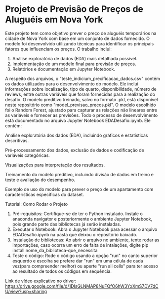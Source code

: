 # Projeto de Previsão de Preços de Aluguéis em Nova York
Este projeto tem como objetivo prever o preço de aluguéis temporários na cidade de Nova York com base em um conjunto de dados fornecido. O modelo foi desenvolvido utilizando técnicas para identificar os principais fatores que influenciam os preços. O trabalho inclui:

1. Análise exploratória de dados (EDA) mais detalhada possível.
2. Implementação de um modelo final para previsão de preços.
3. Relatórios e documentação em Jupyter Notebook.

A respeito dos arquivos, o "teste_indicium_precificacao_dados.csv" contém os dados utilizados para o desenvolvimento do modelo. Ele inclui informações sobre localização, tipo de quarto, disponibilidade, número de reviews, entre outras variáveis que foram fornecidas para a realização do desafio. O modelo preditivo treinado, salvo no formato .pkl, está disponível neste repositório como "model_previsao_precos.pkl".
O modelo escolhido foi o Random Forest, ajustado para capturar as relações não lineares entre as variáveis e fornecer as previsões.
Todo o processo de desenvolvimento está documentado no arquivo Jupyter Notebook EDADesafio.ipynb. Ele contém:

Análise exploratória dos dados (EDA), incluindo gráficos e estatísticas descritivas.

Pré-processamento dos dados, exclusão de dados e codificação de variáveis categóricas.

Visualizações para interpretação dos resultados.

Treinamento do modelo preditivo, incluindo divisão de dados em treino e teste e avaliação do desempenho.

Exemplo de uso do modelo para prever o preço de um apartamento com características específicas do dataset.

Tutorial: Como Rodar o Projeto

1. Pré-requisitos:
Certifique-se de ter o Python instalado.
Instale o anaconda navigator e posteriormente o ambiente Jupyter Notebook, pois grande parte das bibliotecas já serão instaladas.
2. Executar o Notebook:
Abra o Jupyter Notebook para acessar o arquivo EDADesafio.ipynb na pasta que deixou o repositório baixado.
3. Instalação de bibliotecas:
Ao abrir o arquivo no ambiente, tente rodar as importações, caso ocorra um erro de falta de intalações, digite pip install nome_da_biblioteca-que_necessita
4. Teste o código:
Rode o código usando a opção "run" no canto superior esquerdo e escolha se prefere dar "run" em uma célula de cada vez(para compreender melhor) ou aperte "run all cells" para ter acesso ao resultado de todos os códigos em sequência.

Link de vídeo explicativo no driver: https://drive.google.com/file/d/1DIsGLNMAP8NuFQfO6hW3YxXmS7DV7dCU/view?usp=sharing
